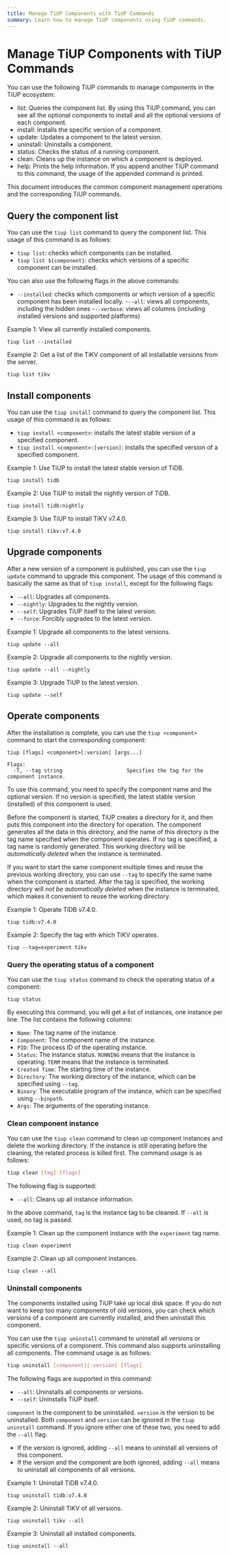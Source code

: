 ```yaml
---
title: Manage TiUP Components with TiUP Commands
summary: Learn how to manage TiUP components using TiUP commands.
---
```


# Manage TiUP Components with TiUP Commands

You can use the following TiUP commands to manage components in the TiUP ecosystem:

- list: Queries the component list. By using this TiUP command, you can see all the optional components to install and all the optional versions of each component.
- install: Installs the specific version of a component.
- update: Updates a component to the latest version.
- uninstall: Uninstalls a component.
- status: Checks the status of a running component.
- clean: Cleans up the instance on which a component is deployed.
- help: Prints the help information. If you append another TiUP command to this command, the usage of the appended command is printed.

This document introduces the common component management operations and the corresponding TiUP commands.

## Query the component list

You can use the `tiup list` command to query the component list. This usage of this command is as follows:

- `tiup list`: checks which components can be installed.
- `tiup list ${component}`: checks which versions of a specific component can be installed.

You can also use the following flags in the above commands:

- `--installed`: checks which components or which version of a specific component has been installed locally.
-`--all`: views all components, including the hidden ones
-`--verbose`: views all columns (including installed versions and supported platforms)

Example 1: View all currently installed components.


```shell
tiup list --installed
```

Example 2: Get a list of the TiKV component of all installable versions from the server.


```shell
tiup list tikv
```

## Install components

You can use the `tiup install` command to query the component list. This usage of this command is as follows:

- `tiup install <component>`: installs the latest stable version of a specified component.
- `tiup install <component>:[version]`: installs the specified version of a specified component.

Example 1: Use TiUP to install the latest stable version of TiDB.


```shell
tiup install tidb
```

Example 2: Use TiUP to install the nightly version of TiDB.


```shell
tiup install tidb:nightly
```

Example 3: Use TiUP to install TiKV v7.4.0.


```shell
tiup install tikv:v7.4.0
```

## Upgrade components

After a new version of a component is published, you can use the `tiup update` command to upgrade this component. The usage of this command is basically the same as that of `tiup install`, except for the following flags:

- `--all`: Upgrades all components.
- `--nightly`: Upgrades to the nightly version.
- `--self`: Upgrades TiUP itself to the latest version.
- `--force`: Forcibly upgrades to the latest version.

Example 1: Upgrade all components to the latest versions.


```shell
tiup update --all
```

Example 2: Upgrade all components to the nightly version.


```shell
tiup update --all --nightly
```

Example 3: Upgrade TiUP to the latest version.


```shell
tiup update --self
```

## Operate components

After the installation is complete, you can use the `tiup <component>` command to start the corresponding component:

```shell
tiup [flags] <component>[:version] [args...]

Flags:
  -T, --tag string                     Specifies the tag for the component instance.
```

To use this command, you need to specify the component name and the optional version. If no version is specified, the latest stable version (installed) of this component is used.

Before the component is started, TiUP creates a directory for it, and then puts this component into the directory for operation. The component generates all the data in this directory, and the name of this directory is the tag name specified when the component operates. If no tag is specified, a tag name is randomly generated. This working directory will be *automatically deleted* when the instance is terminated.

If you want to start the same component multiple times and reuse the previous working directory, you can use `--tag` to specify the same name when the component is started. After the tag is specified, the working directory will *not be automatically deleted* when the instance is terminated, which makes it convenient to reuse the working directory.

Example 1: Operate TiDB v7.4.0.


```shell
tiup tidb:v7.4.0
```

Example 2: Specify the tag with which TiKV operates.


```shell
tiup --tag=experiment tikv
```

### Query the operating status of a component

You can use the `tiup status` command to check the operating status of a component:


```shell
tiup status
```

By executing this command, you will get a list of instances, one instance per line. The list contains the following columns:

- `Name`: The tag name of the instance.
- `Component`: The component name of the instance.
- `PID`: The process ID of the operating instance.
- `Status`: The instance status. `RUNNING` means that the instance is operating. `TERM` means that the instance is terminated.
- `Created Time`: The starting time of the instance.
- `Directory`: The working directory of the instance, which can be specified using `--tag`.
- `Binary`: The executable program of the instance, which can be specified using `--binpath`.
- `Args`: The arguments of the operating instance.

### Clean component instance

You can use the `tiup clean` command to clean up component instances and delete the working directory. If the instance is still operating before the cleaning, the related process is killed first. The command usage is as follows:


```bash
tiup clean [tag] [flags]
```

The following flag is supported:

- `--all`: Cleans up all instance information.

In the above command, `tag` is the instance tag to be cleaned. If `--all` is used, no tag is passed.

Example 1: Clean up the component instance with the `experiment` tag name.


```shell
tiup clean experiment
```

Example 2: Clean up all component instances.


```shell
tiup clean --all
```

### Uninstall components

The components installed using TiUP take up local disk space. If you do not want to keep too many components of old versions, you can check which versions of a component are currently installed, and then uninstall this component.

You can use the `tiup uninstall` command to uninstall all versions or specific versions of a component. This command also supports uninstalling all components. The command usage is as follows:


```bash
tiup uninstall [component][:version] [flags]
```

The following flags are supported in this command:

- `--all`: Uninstalls all components or versions.
- `--self`: Uninstalls TiUP itself.

`component` is the component to be uninstalled. `version` is the version to be uninstalled. Both `component` and `version` can be ignored in the `tiup uninstall` command. If you ignore either one of these two, you need to add the `--all` flag.

- If the version is ignored, adding `--all` means to uninstall all versions of this component.
- If the version and the component are both ignored, adding `--all` means to uninstall all components of all versions.

Example 1: Uninstall TiDB v7.4.0.


```shell
tiup uninstall tidb:v7.4.0
```

Example 2: Uninstall TiKV of all versions.


```shell
tiup uninstall tikv --all
```

Example 3: Uninstall all installed components.


```shell
tiup uninstall --all
```

